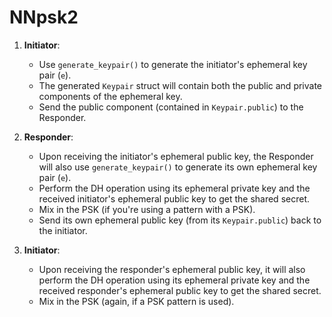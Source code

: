 # NNpsk2

1. **Initiator**:

    - Use `generate_keypair()` to generate the initiator's ephemeral key pair (`e`).
    - The generated `Keypair` struct will contain both the public and private components
      of the ephemeral key.
    - Send the public component (contained in `Keypair.public`) to the Responder.

2. **Responder**:

    - Upon receiving the initiator's ephemeral public key, the Responder will also use
      `generate_keypair()` to generate its own ephemeral key pair (`e`).
    - Perform the DH operation using its ephemeral private key and the received
      initiator's ephemeral public key to get the shared secret.
    - Mix in the PSK (if you're using a pattern with a PSK).
    - Send its own ephemeral public key (from its `Keypair.public`) back to the initiator.

3. **Initiator**:
    - Upon receiving the responder's ephemeral public key, it will also perform the DH operation
      using its ephemeral private key and the received responder's ephemeral public key to get
      the shared secret.
    - Mix in the PSK (again, if a PSK pattern is used).
